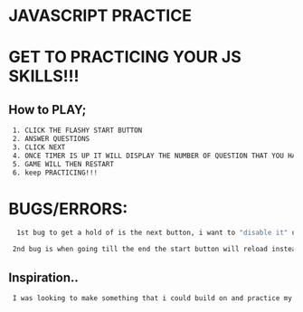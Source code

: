 # JAVASCRIPT PRACTICE 

# GET TO PRACTICING YOUR JS SKILLS!!!

## How to PLAY;
```bash
 1. CLICK THE FLASHY START BUTTON 
 2. ANSWER QUESTIONS
 3. CLICK NEXT
 4. ONCE TIMER IS UP IT WILL DISPLAY THE NUMBER OF QUESTION THAT YOU HAVE ANSWERED 
 5. GAME WILL THEN RESTART
 6. keep PRACTICING!!!

 ```


# BUGS/ERRORS: 
```bash
  1st bug to get a hold of is the next button, i want to "disable it" until the correct answer is chosen.

 2nd bug is when going till the end the start button will reload instead of starting from the beggining 

```

## Inspiration..
```bash
 I was looking to make something that i could build on and practice my JS skill with.
```